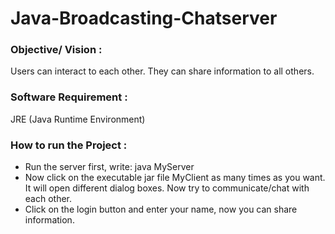 # Java-Broadcasting-Chatserver

### Objective/ Vision : 
Users can interact to each other. They can share information to all others.

### Software Requirement : 
JRE (Java Runtime Environment)

### How to run  the Project :
* Run the server first, write: java MyServer
* Now click on the executable jar file MyClient as many times as you want. It will open different dialog boxes. Now try to communicate/chat with each other.
* Click on the login button and enter your name, now you can share information.
